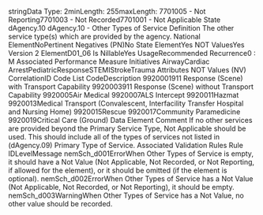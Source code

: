 

stringData Type: 2minLength: 255maxLength: 
7701005 - Not Reporting7701003 - Not Recorded7701001 - Not Applicable
State
dAgency.10
dAgency.10 - Other Types of Service
Definition
The other service type(s) which are provided by the agency.
National ElementNoPertinent Negatives (PN)No
State ElementYes
NOT ValuesYes
Version 2 ElementD01_06
Is NillableYes
UsageRecommended
Recurrence0 : M
Associated Performance Measure Initiatives
AirwayCardiac ArrestPediatricResponseSTEMIStrokeTrauma
Attributes
NOT Values (NV)
CorrelationID
Code List
CodeDescription
9920001911 Response (Scene) with Transport Capability
9920003911 Response (Scene) without Transport Capability
9920005Air Medical
9920007ALS Intercept
9920011Hazmat
9920013Medical Transport (Convalescent, Interfacility Transfer Hospital and Nursing Home)
9920015Rescue
9920017Community Paramedicine
9920019Critical Care (Ground)
Data Element Comment
If no other services are provided beyond the Primary Service Type, Not Applicable should be used. This should include all of
the types of services not listed in (dAgency.09) Primary Type of Service.
Associated Validation Rules
Rule IDLevelMessage
nemSch_d001ErrorWhen Other Types of Service is empty, it should have a Not Value (Not Applicable, Not
Recorded, or Not Reporting, if allowed for the element), or it should be omitted (if the element is
optional).
nemSch_d002ErrorWhen Other Types of Service has a Not Value (Not Applicable, Not Recorded, or Not
Reporting), it should be empty.
nemSch_d003WarningWhen Other Types of Service has a Not Value, no other value should be recorded.